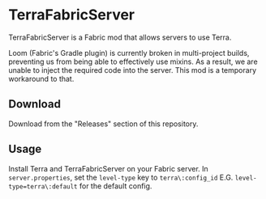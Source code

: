 # TerraFabricServer

TerraFabricServer is a Fabric mod that allows servers to use Terra. 

Loom (Fabric's Gradle plugin)
is currently broken in multi-project builds, preventing us from being able to
effectively use mixins. As a result, we are unable to inject the required code into the
server. This mod is a temporary workaround to that.

## Download
Download from the "Releases" section of this repository.

## Usage
Install Terra and TerraFabricServer on your Fabric server. In `server.properties`,
set the `level-type` key to `terra\:config_id` E.G. `level-type=terra\:default` for the default config.